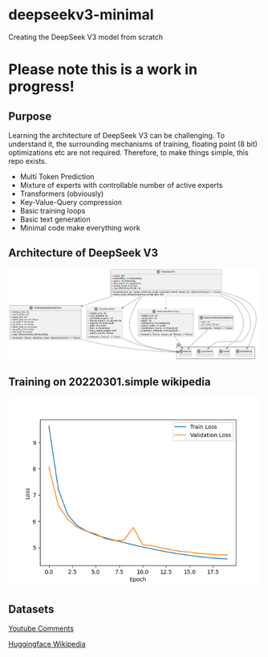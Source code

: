# deepseekv3-minimal
Creating the DeepSeek V3 model from scratch

# Please note this is a work in progress!

## Purpose
Learning the architecture of DeepSeek V3 can be challenging. To understand it, the surrounding mechanisms of training, floating point (8 bit) optimizations etc
are not required. Therefore, to make things simple, this repo exists. 

* Multi Token Prediction
* Mixture of experts with controllable number of active experts
* Transformers (obviously)
* Key-Value-Query compression
* Basic training loops
* Basic text generation
* Minimal code make everything work 

## Architecture of DeepSeek V3
![Arch](deepseek_arch.png)


## Training on 20220301.simple wikipedia

![Losses](loss_plot.png)


## Datasets
[Youtube Comments](https://www.kaggle.com/datasets/atifaliak/youtube-comments-dataset/data)

[Huggingface Wikipedia](https://huggingface.co/datasets/legacy-datasets/wikipedia/tree/main/data/20220301.simple)


